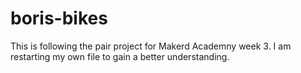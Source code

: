 # boris-bikes
This is following the pair project for Makerd Academny week 3.
I am restarting my own file to gain a better understanding.

